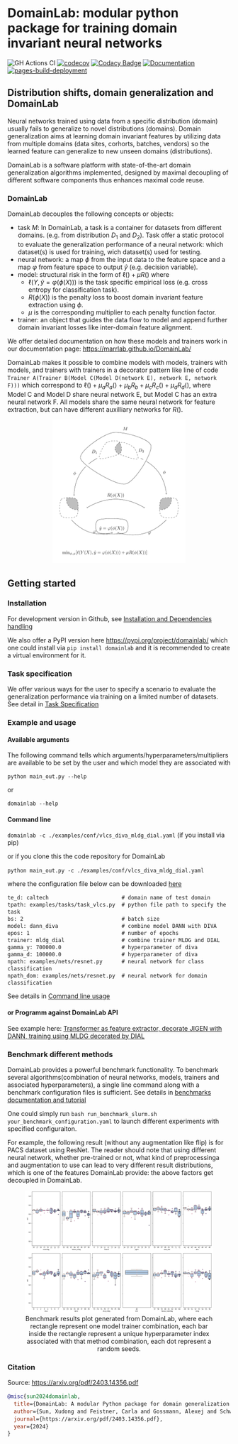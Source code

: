 # DomainLab: modular python package for training domain invariant neural networks

![GH Actions CI ](https://github.com/marrlab/DomainLab/actions/workflows/ci.yml/badge.svg?branch=master)
[![codecov](https://codecov.io/gh/marrlab/DomainLab/branch/master/graph/badge.svg)](https://app.codecov.io/gh/marrlab/DomainLab)
[![Codacy Badge](https://app.codacy.com/project/badge/Grade/bc22a1f9afb742efb02b87284e04dc86)](https://www.codacy.com/gh/marrlab/DomainLab/dashboard)
[![Documentation](https://img.shields.io/badge/Documentation-Here)](https://marrlab.github.io/DomainLab/)
[![pages-build-deployment](https://github.com/marrlab/DomainLab/actions/workflows/pages/pages-build-deployment/badge.svg)](https://github.com/marrlab/DomainLab/actions/workflows/pages/pages-build-deployment)

## Distribution shifts, domain generalization and DomainLab

Neural networks trained using data from a specific distribution (domain) usually fails to generalize to novel distributions (domains). Domain generalization aims at learning domain invariant features by utilizing data from multiple domains (data sites, corhorts, batches, vendors) so the learned feature can generalize to new unseen domains (distributions).

DomainLab is a software platform with state-of-the-art domain generalization algorithms implemented, designed by maximal decoupling of different software components thus enhances maximal code reuse.

### DomainLab
DomainLab decouples the following concepts or objects:
- task $M$: In DomainLab, a task is a container for datasets from different domains. (e.g. from distribution $D_1$ and $D_2$). Task offer a static protocol to evaluate the generalization performance of a neural network: which dataset(s) is used for training, wich dataset(s) used for testing.  
- neural network: a map $\phi$ from the input data to the feature space and a map $\varphi$ from feature space to output $\hat{y}$ (e.g. decision variable).
- model: structural risk in the form of $\ell() + \mu R()$  where
  - $\ell(Y, \hat{y}=\varphi(\phi(X)))$ is the task specific empirical loss (e.g. cross entropy for classification task).
  - $R(\phi(X))$ is the penalty loss to boost domain invariant feature extraction using $\phi$.
  - $\mu$ is the corresponding multiplier to each penalty function factor.
- trainer:  an object that guides the data flow to model and append further domain invariant losses
like inter-domain feature alignment.

We offer detailed documentation on how these models and trainers work in our documentation page: https://marrlab.github.io/DomainLab/

DomainLab makes it possible to combine models with models, trainers with models, and trainers with trainers in a decorator pattern like line of code `Trainer A(Trainer B(Model C(Model D(network E), network E, network F)))` which correspond to $\ell() + \mu_a R_a() + \mu_b R_b + \mu_c R_c() + \mu_d R_d()$, where Model C and Model D share neural network E, but Model C has an extra neural network F. All models share the same neural network for feature extraction, but can have different auxilliary networks for $R()$.

<div style="align: center; text-align:center;">
<figure>  
<img src="https://github.com/marrlab/DomainLab/blob/master/docs/figs/invarfeat4dg.png?raw=true" style="width:300px;"/> 
</figure>
</div>

## Getting started

### Installation
For development version in Github, see [Installation and Dependencies handling](./docs/doc_install.md)

We also offer a PyPI version here https://pypi.org/project/domainlab/  which one could install via `pip install domainlab` and it is recommended to create a virtual environment for it.

### Task specification
We offer various ways for the user to specify a scenario to evaluate the generalization performance via training on a limited number of datasets. See detail in
[Task Specification](./docs/doc_tasks.md) 

### Example and usage
#### Available arguments

The following command tells which arguments/hyperparameters/multipliers are available to be set by the user and which model they are associated with

```shell
python main_out.py --help
```

or 

```shell
domainlab --help
```

#### Command line

`domainlab -c ./examples/conf/vlcs_diva_mldg_dial.yaml` (if you install via pip)

or if you clone this the code repository for DomainLab

`python main_out.py -c ./examples/conf/vlcs_diva_mldg_dial.yaml`

where the configuration file below can be downloaded [here](https://raw.githubusercontent.com/marrlab/DomainLab/master/examples/conf/vlcs_diva_mldg_dial.yaml)
```
te_d: caltech                       # domain name of test domain
tpath: examples/tasks/task_vlcs.py  # python file path to specify the task
bs: 2                               # batch size
model: dann_diva                    # combine model DANN with DIVA
epos: 1                             # number of epochs
trainer: mldg_dial                  # combine trainer MLDG and DIAL
gamma_y: 700000.0                   # hyperparameter of diva
gamma_d: 100000.0                   # hyperparameter of diva
npath: examples/nets/resnet.py      # neural network for class classification
npath_dom: examples/nets/resnet.py  # neural network for domain classification
```
See details in [Command line usage](./docs/doc_usage_cmd.md)

#### or Programm against DomainLab API

See example here: [Transformer as feature extractor, decorate JIGEN with DANN, training using MLDG decorated by DIAL](https://github.com/marrlab/DomainLab/blob/master/examples/api/jigen_dann_transformer.py)


### Benchmark different methods
DomainLab provides a powerful benchmark functionality.
To benchmark several algorithms(combination of neural networks, models, trainers and associated hyperparameters), a single line command along with a benchmark configuration files is sufficient. See details in [benchmarks documentation and tutorial](./docs/doc_benchmark.md)

One could simply run
`bash run_benchmark_slurm.sh your_benchmark_configuration.yaml` to launch different experiments with specified configuraiton.


For example,  the following result (without any augmentation like flip) is for PACS dataset using ResNet. The reader should note that using different neural network, whether pre-trained or not, what kind of preprocessinga and augmentation to use can lead to very different result distributions, which is one of the features DomainLab provide: the above factors get decoupled in DomainLab. 

<div style="align: center; text-align:center;">
<figure>  
<img src="https://github.com/marrlab/DomainLab/blob/master/docs/figs/stochastic_variation_two_rows.png?raw=true" style="width:800px;"/>
<div class="caption" style="align: center; text-align:center;">
<figcaption>Benchmark results plot generated from DomainLab, where each rectangle represent one model trainer combination, each bar inside the rectangle represent a unique hyperparameter index associated with that method combination, each dot represent a random seeds.</figcaption>
</div>
</figure>
</div>


### Citation

Source: https://arxiv.org/pdf/2403.14356.pdf

```bibtex
@misc{sun2024domainlab,
  title={DomainLab: A modular Python package for domain generalization in deep learning},
  author={Sun, Xudong and Feistner, Carla and Gossmann, Alexej and Schwarz, George and Umer, Rao Muhammad and Beer, Lisa and Rockenschaub, Patrick and Shrestha, Rahul Babu and Gruber, Armin and Chen, Nutan and others},
  journal={https://arxiv.org/pdf/2403.14356.pdf},
  year={2024}
}
```
